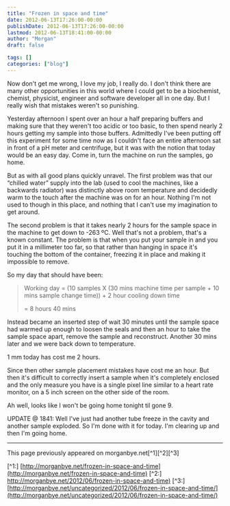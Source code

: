 ```yaml
---
title: "Frozen in space and time"
date: 2012-06-13T17:26:00-00:00
publishDate: 2012-06-13T17:26:00-00:00
lastmod: 2012-06-13T18:41:00-00:00
author: "Morgan"
draft: false

tags: []
categories: ["blog"]
---
```


Now don't get me wrong, I love my job, I really do. I don't think there are many other opportunities in this world where I could get to be a biochemist, chemist, physicist, engineer and software developer all in one day. But I really wish that mistakes weren't so punishing.

Yesterday afternoon I spent over an hour a half preparing buffers and making sure that they weren't too acidic or too basic, to then spend nearly 2 hours getting my sample into those buffers. Admittedly I've been putting off this experiment for some time now as I couldn't face an entire afternoon sat in front of a pH meter and centrifuge, but it was with the notion that today would be an easy day. Come in, turn the machine on run the samples, go home.

But as with all good plans quickly unravel. The first problem was that our “chilled water” supply into the lab (used to cool the machines, like a backwards radiator) was distinctly above room temperature and decidedly warm to the touch after the machine was on for an hour. Nothing I'm not used to though in this place, and nothing that I can't use my imagination to get around.

The second problem is that it takes nearly 2 hours for the sample space in the machine to get down to -263 ºC. Well that's not a problem, that's a known constant. The problem is that when you put your sample in and you put it in a millimeter too far, so that rather than hanging in space it's touching the bottom of the container, freezing it in place and making it impossible to remove.

So my day that should have been:

> Working day = (10 samples X (30 mins machine time per sample + 10 mins sample change  time)) + 2 hour cooling down time
>
> = 8 hours 40 mins

Instead became an inserted step of wait 30 minutes until the sample space had warmed up enough to loosen the seals and then an hour to take the sample space apart, remove the sample and reconstruct. Another 30 mins later and we were back down to temperature.

1 mm today has cost me 2 hours.

Since then other sample placement mistakes have cost me an hour. But then it's difficult to correctly insert a sample when it's completely enclosed and the only measure you have is a single pixel line similar to a heart rate monitor, on a 5 inch screen on the other side of the room.

Ah well, looks like I won't be going home tonight til gone 9.



UPDATE @ 1841: Well I've just had another tube freeze in the cavity and another sample exploded. So I'm done with it for today. I'm clearing up and then I'm going home.



----
This page previously appeared on morganbye.net[^1][^2][^3]

[^1:] [http://morganbye.net/frozen-in-space-and-time](http://morganbye.net/frozen-in-space-and-time)
[^2:] [http://morganbye.net/2012/06/frozen-in-space-and-time)](http://morganbye.net/2012/06/frozen-in-space-and-time)
[^3:] [http://morganbye.net/uncategorized/2012/06/frozen-in-space-and-time/](http://morganbye.net/uncategorized/2012/06/frozen-in-space-and-time/)
